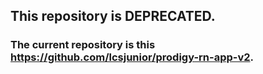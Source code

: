 ## This repository is DEPRECATED.
### The current repository is this https://github.com/lcsjunior/prodigy-rn-app-v2.
